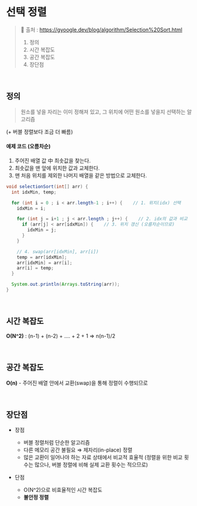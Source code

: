 # 선택 정렬

> 🔗 출처 : https://gyoogle.dev/blog/algorithm/Selection%20Sort.html
>
>
> 1. 정의
> 2. 시간 복잡도
> 3. 공간 복잡도
> 4. 장단점

<br/>

## 정의
> 원소를 넣을 자리는 이미 정해져 있고, 그 위치에 어떤 원소를 넣을지 선택하는 알고리즘

(+ 버블 정렬보다 조금 더 빠름)

#### 예제 코드 (오름차순)
1. 주어진 배열 값 中 최솟값을 찾는다.
2. 최솟값을 맨 앞에 위치한 값과 교체한다.
3. 맨 처음 위치를 제외한 나머지 배열을 같은 방법으로 교체한다.

```java
void selectionSort(int[] arr) {
  int idxMin, temp;

  for (int i = 0 ; i < arr.length-1 ; i++) {    // 1. 위치(idx) 선택
    idxMin = i;

    for (int j = i+1 ; j < arr.length ; j++) {    // 2. idx의 값과 비교
      if (arr[j] < arr[idxMin]) {    // 3. 위치 갱신 (오름차순이므로)
        idxMin = j;
      }
    }

    // 4. swap(arr[idxMin], arr[i])
    temp = arr[idxMin];
    arr[idxMin] = arr[i];
    arr[i] = temp;
  }

  System.out.println(Arrays.toString(arr));
}

```

<br/>

## 시간 복잡도
<b>O(N^2)</b> : (n-1) + (n-2) + .... + 2 + 1 ⇒ n(n-1)/2

<br/>

## 공간 복잡도
<b>O(n)</b> - 주어진 배열 안에서 교환(swap)을 통해 정렬이 수행되므로

<br/>

## 장단점
* 장점
   * 버블 정렬처럼 단순한 알고리즘
   * 다른 메모리 공간 불필요 ⇒ 제자리(in-place) 정렬
   * 많은 교환이 일어나야 하는 자료 상태에서 비교적 효율적 (정렬을 위한 비교 횟수는 많으나, 버블 정렬에 비해 실제 교환 횟수는 적으므로)

* 단점
  * O(N^2)으로 비효율적인 시간 복잡도
  * <b>불안정 정렬</b>
